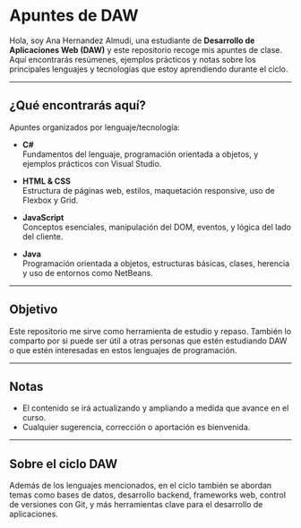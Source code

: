 # Apuntes de DAW

Hola, soy Ana Hernandez Almudi, una estudiante de **Desarrollo de Aplicaciones Web (DAW)** y este repositorio recoge mis apuntes de clase. Aquí encontrarás resúmenes, ejemplos prácticos y notas sobre los principales lenguajes y tecnologías que estoy aprendiendo durante el ciclo.

---

## ¿Qué encontrarás aquí?

Apuntes organizados por lenguaje/tecnología:

- **C#**  
  Fundamentos del lenguaje, programación orientada a objetos, y ejemplos prácticos con Visual Studio.

- **HTML & CSS**  
  Estructura de páginas web, estilos, maquetación responsive, uso de Flexbox y Grid.

- **JavaScript**  
  Conceptos esenciales, manipulación del DOM, eventos, y lógica del lado del cliente.

- **Java**  
  Programación orientada a objetos, estructuras básicas, clases, herencia y uso de entornos como NetBeans.

---

## Objetivo

Este repositorio me sirve como herramienta de estudio y repaso. También lo comparto por si puede ser útil a otras personas que estén estudiando DAW o que estén interesadas en estos lenguajes de programación.

---

## Notas

- El contenido se irá actualizando y ampliando a medida que avance en el curso.
- Cualquier sugerencia, corrección o aportación es bienvenida.

---

## Sobre el ciclo DAW

Además de los lenguajes mencionados, en el ciclo también se abordan temas como bases de datos, desarrollo backend, frameworks web, control de versiones con Git, y más herramientas clave para el desarrollo de aplicaciones.

